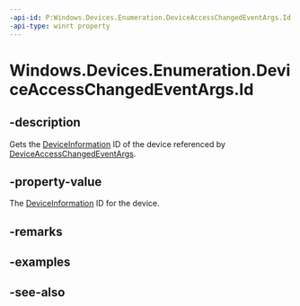 ```yaml
---
-api-id: P:Windows.Devices.Enumeration.DeviceAccessChangedEventArgs.Id
-api-type: winrt property
---
```


<!-- Property syntax
public string Id { get; }
-->

# Windows.Devices.Enumeration.DeviceAccessChangedEventArgs.Id

## -description
Gets the [DeviceInformation](deviceinformation.md) ID of the device referenced by [DeviceAccessChangedEventArgs](deviceaccesschangedeventargs.md).

## -property-value
The [DeviceInformation](deviceinformation.md) ID for the device.

## -remarks

## -examples

## -see-also
